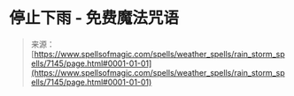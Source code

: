 <!--yml

category: 未分类

date: 2024-06-12 18:42:05

-->

# 停止下雨 - 免费魔法咒语

> 来源：[https://www.spellsofmagic.com/spells/weather_spells/rain_storm_spells/7145/page.html#0001-01-01](https://www.spellsofmagic.com/spells/weather_spells/rain_storm_spells/7145/page.html#0001-01-01)
